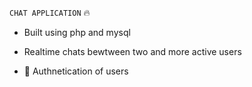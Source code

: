 `CHAT APPLICATION` :fire:

- Built using php and mysql

- Realtime chats bewtween two and more active users

- :100: Authnetication of users



